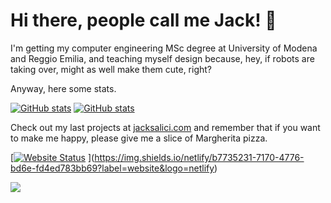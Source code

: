 # Hi there, people call me Jack! 🌵

I'm getting my computer engineering MSc degree at University of Modena and Reggio Emilia, and teaching myself design because, hey, if robots are taking over, might as well make them cute, right? 

Anyway, here some stats.

[![GitHub stats](https://github-readme-stats.vercel.app/api?username=jacksalici&count_private=true&include_all_commits=true&show_icons=true&hide_title=true&hide=contribs&theme=nord&hide_border=true&disable_animations=true#gh-dark-mode-only)](https://github.com/jacksalici/#gh-dark-mode-only)
[![GitHub stats](https://github-readme-stats.vercel.app/api?username=jacksalici&count_private=true&include_all_commits=true&show_icons=true&hide_title=true&hide=contribs&theme=graywhite&hide_border=true&disable_animations=true#gh-light-mode-only)](https://github.com/jacksalici/#gh-light-mode-only)


Check out my last projects at [jacksalici.com](https://jacksalici.com) and remember that if you want to make me happy, please give me a slice of Margherita pizza.

[[![Website Status](https://api.netlify.com/api/v1/badges/b7735231-7170-4776-bd6e-fd4ed783bb69/deploy-status)](https://jacksalici.com)
](https://img.shields.io/netlify/b7735231-7170-4776-bd6e-fd4ed783bb69?label=website&logo=netlify)

![](https://hit.yhype.me/github/profile?user_id=58181697)



